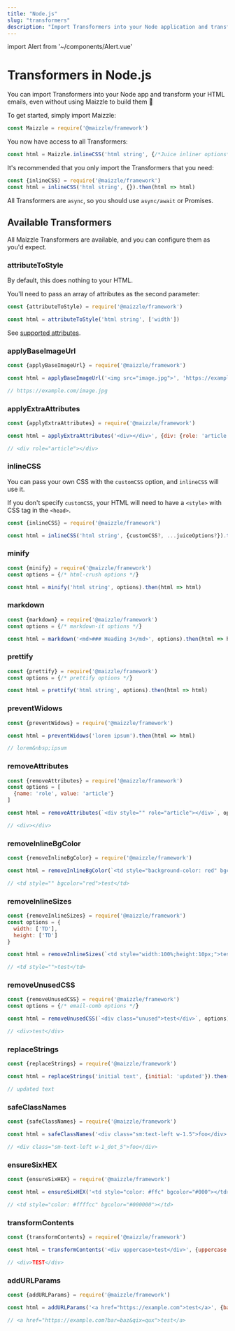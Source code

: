 ```yaml
---
title: "Node.js"
slug: "transformers"
description: "Import Transformers into your Node application and transform your emails even without using Maizzle"
---
```


import Alert from '~/components/Alert.vue'

# Transformers in Node.js

You can import Transformers into your Node app and transform your HTML emails, even without using Maizzle to build them 🤯

To get started, simply import Maizzle:

```js
const Maizzle = require('@maizzle/framework')
```

You now have access to all Transformers:

```js
const html = Maizzle.inlineCSS('html string', {/*Juice inliner options*/}).then(html => html)
```

It's recommended that you only import the Transformers that you need:

```js
const {inlineCSS) = require('@maizzle/framework')
const html = inlineCSS('html string', {}).then(html => html)
```

<alert>All Transformers are <code>async</code>, so you should use <code>async/await</code> or Promises.</alert>

## Available Transformers

All Maizzle Transformers are available, and you can configure them as you'd expect.

### attributeToStyle

By default, this does nothing to your HTML.

You'll need to pass an array of attributes as the second parameter:

```js
const {attributeToStyle) = require('@maizzle/framework')

const html = attributeToStyle('html string', ['width'])
```

See [supported attributes](/docs/css-inlining/#attributetostyle).

### applyBaseImageUrl

```js
const {applyBaseImageUrl} = require('@maizzle/framework')

const html = applyBaseImageUrl('<img src="image.jpg">', 'https://example.com/').then(html => html)

// https://example.com/image.jpg
```

### applyExtraAttributes

```js
const {applyExtraAttributes} = require('@maizzle/framework')

const html = applyExtraAttributes('<div></div>', {div: {role: 'article'}}).then(html => html)

// <div role="article"></div>
```

### inlineCSS

You can pass your own CSS with the `customCSS` option, and `inlineCSS` will use it.

If you don't specify `customCSS`, your HTML will need to have a `<style>` with CSS tag in the `<head>`.

```js
const {inlineCSS} = require('@maizzle/framework')

const html = inlineCSS('html string', {customCSS?, ...juiceOptions?}).then(html => html)
```

### minify

```js
const {minify} = require('@maizzle/framework')
const options = {/* html-crush options */}

const html = minify('html string', options).then(html => html)
```

### markdown

```js
const {markdown} = require('@maizzle/framework')
const options = {/* markdown-it options */}

const html = markdown('<md>### Heading 3</md>', options).then(html => html)
```

### prettify

```js
const {prettify} = require('@maizzle/framework')
const options = {/* prettify options */}

const html = prettify('html string', options).then(html => html)
```

### preventWidows

```js
const {preventWidows} = require('@maizzle/framework')

const html = preventWidows('lorem ipsum').then(html => html)

// lorem&nbsp;ipsum
```

### removeAttributes

```js
const {removeAttributes} = require('@maizzle/framework')
const options = [
  {name: 'role', value: 'article'}
]

const html = removeAttributes(`<div style="" role="article"></div>`, options).then(html => html)

// <div></div>
```

### removeInlineBgColor

```js
const {removeInlineBgColor} = require('@maizzle/framework')

const html = removeInlineBgColor(`<td style="background-color: red" bgcolor="red">test</td>`).then(html => html)

// <td style="" bgcolor="red">test</td>
```

### removeInlineSizes

```js
const {removeInlineSizes} = require('@maizzle/framework')
const options = {
  width: ['TD'],
  height: ['TD']
}

const html = removeInlineSizes(`<td style="width:100%;height:10px;">test</td>`).then(html => html)

// <td style="">test</td>
```

### removeUnusedCSS

```js
const {removeUnusedCSS} = require('@maizzle/framework')
const options = {/* email-comb options */}

const html = removeUnusedCSS(`<div class="unused">test</div>`, options).then(html => html)

// <div>test</div>
```

### replaceStrings

```js
const {replaceStrings} = require('@maizzle/framework')

const html = replaceStrings('initial text', {initial: 'updated'}).then(html => html)

// updated text
```

### safeClassNames

```js
const {safeClassNames} = require('@maizzle/framework')

const html = safeClassNames('<div class="sm:text-left w-1.5">foo</div>', {'.': '_dot_'}).then(html => html)

// <div class="sm-text-left w-1_dot_5">foo</div>
```

### ensureSixHEX

```js
const {ensureSixHEX} = require('@maizzle/framework')

const html = ensureSixHEX('<td style="color: #ffc" bgcolor="#000"></td>').then(html => html)

// <td style="color: #ffffcc" bgcolor="#000000"></td>
```

### transformContents

```js
const {transformContents} = require('@maizzle/framework')

const html = transformContents('<div uppercase>test</div>', {uppercase: string => string.toUpperCase()}).then(html => html)

// <div>TEST</div>
```

### addURLParams

```js
const {addURLParams} = require('@maizzle/framework')

const html = addURLParams('<a href="https://example.com">test</a>', {bar: 'baz', qix: 'qux'}).then(html => html)

// <a href="https://example.com?bar=baz&qix=qux">test</a>
```
